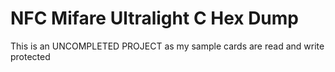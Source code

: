 # NFC Mifare Ultralight C Hex Dump

This is an UNCOMPLETED PROJECT as my sample cards are read and write protected
